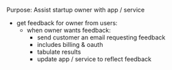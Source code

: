 Purpose: Assist startup owner with app / service
* get feedback for owner from users:
  * when owner wants feedback:
    * send customer an email requesting feedback
    * includes billing & oauth
    * tabulate results
    * update app / service to reflect feedback

